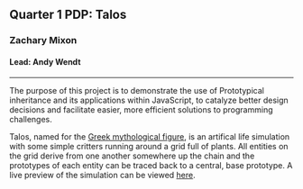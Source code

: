 ## Quarter 1 PDP: Talos
### Zachary Mixon
#### Lead: Andy Wendt
---

The purpose of this project is to demonstrate the use of Prototypical inheritance and its applications within JavaScript, to catalyze better design decisions and facilitate easier, more efficient solutions to programming challenges.

Talos, named for the [Greek mythological figure](https://en.wikipedia.org/wiki/Talos), is an artifical life simulation with some simple critters running around a grid full of plants. All entities on the grid derive from one another somewhere up the chain and the prototypes of each entity can be traced back to a central, base prototype. A live preview of the simulation can be viewed [here](https://zmixon.github.io/talos/).
